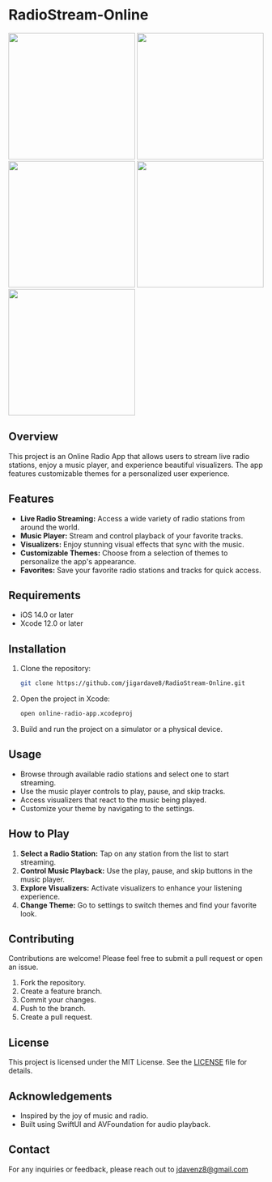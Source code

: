 

# RadioStream-Online

<img src="https://github.com/user-attachments/assets/d60d1d8b-1b2b-45bf-a54a-008bb1efbd23" width="250" />
<img src="https://github.com/user-attachments/assets/ad8b1fff-1e6b-4dbd-a4ee-4cb197c5589b" width="250" />
<img src="https://github.com/user-attachments/assets/91b478a9-b317-4740-ab6d-c05b7f90a8c5" width="250" />
<img src="https://github.com/user-attachments/assets/a7f1f78a-3085-4b4f-bab5-a2564b293978" width="250" />
<img src="https://github.com/user-attachments/assets/9e8d4084-a313-4443-8265-1b5547e143a5" width="250" />



## Overview

This project is an Online Radio App that allows users to stream live radio stations, enjoy a music player, and experience beautiful visualizers. The app features customizable themes for a personalized user experience.

## Features

- **Live Radio Streaming:** Access a wide variety of radio stations from around the world.
- **Music Player:** Stream and control playback of your favorite tracks.
- **Visualizers:** Enjoy stunning visual effects that sync with the music.
- **Customizable Themes:** Choose from a selection of themes to personalize the app's appearance.
- **Favorites:** Save your favorite radio stations and tracks for quick access.

## Requirements

- iOS 14.0 or later
- Xcode 12.0 or later

## Installation

1. Clone the repository:
   ```bash
   git clone https://github.com/jigardave8/RadioStream-Online.git
   ```
2. Open the project in Xcode:
   ```bash
   open online-radio-app.xcodeproj
   ```
3. Build and run the project on a simulator or a physical device.

## Usage

- Browse through available radio stations and select one to start streaming.
- Use the music player controls to play, pause, and skip tracks.
- Access visualizers that react to the music being played.
- Customize your theme by navigating to the settings.

## How to Play

1. **Select a Radio Station:** Tap on any station from the list to start streaming.
2. **Control Music Playback:** Use the play, pause, and skip buttons in the music player.
3. **Explore Visualizers:** Activate visualizers to enhance your listening experience.
4. **Change Theme:** Go to settings to switch themes and find your favorite look.

## Contributing

Contributions are welcome! Please feel free to submit a pull request or open an issue.

1. Fork the repository.
2. Create a feature branch.
3. Commit your changes.
4. Push to the branch.
5. Create a pull request.

## License

This project is licensed under the MIT License. See the [LICENSE](LICENSE) file for details.

## Acknowledgements

- Inspired by the joy of music and radio.
- Built using SwiftUI and AVFoundation for audio playback.

## Contact

For any inquiries or feedback, please reach out to jdavenz8@gmail.com
```

